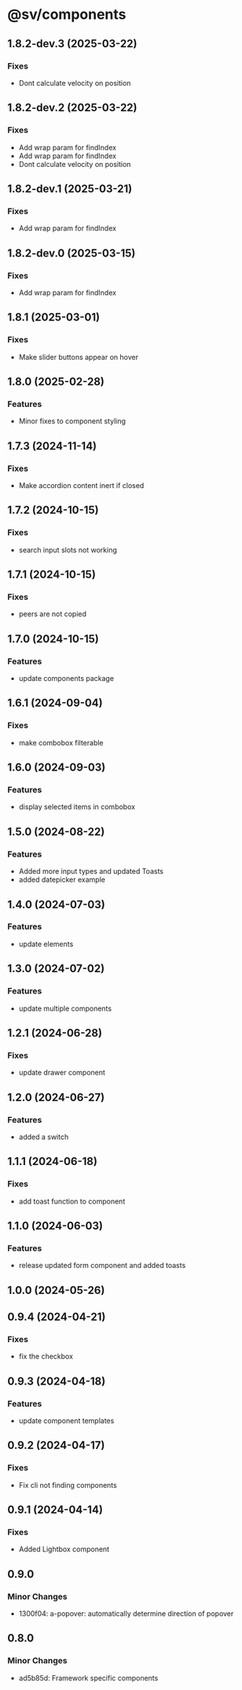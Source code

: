 # @sv/components

## 1.8.2-dev.3 (2025-03-22)

### Fixes

- Dont calculate velocity on position

## 1.8.2-dev.2 (2025-03-22)

### Fixes

- Add wrap param for findIndex
- Add wrap param for findIndex
- Dont calculate velocity on position

## 1.8.2-dev.1 (2025-03-21)

### Fixes

- Add wrap param for findIndex

## 1.8.2-dev.0 (2025-03-15)

### Fixes

- Add wrap param for findIndex

## 1.8.1 (2025-03-01)

### Fixes

- Make slider buttons appear on hover

## 1.8.0 (2025-02-28)

### Features

- Minor fixes to component styling

## 1.7.3 (2024-11-14)

### Fixes

- Make accordion content inert if closed

## 1.7.2 (2024-10-15)

### Fixes

- search input slots not working

## 1.7.1 (2024-10-15)

### Fixes

- peers are not copied

## 1.7.0 (2024-10-15)

### Features

- update components package

## 1.6.1 (2024-09-04)

### Fixes

- make combobox filterable

## 1.6.0 (2024-09-03)

### Features

- display selected items in combobox

## 1.5.0 (2024-08-22)

### Features

- Added more input types and updated Toasts
- added datepicker example

## 1.4.0 (2024-07-03)

### Features

- update elements

## 1.3.0 (2024-07-02)

### Features

- update multiple components

## 1.2.1 (2024-06-28)

### Fixes

- update drawer component

## 1.2.0 (2024-06-27)

### Features

- added a switch

## 1.1.1 (2024-06-18)

### Fixes

- add toast function to component

## 1.1.0 (2024-06-03)

### Features

- release updated form component and added toasts

## 1.0.0 (2024-05-26)

## 0.9.4 (2024-04-21)

### Fixes

- fix the checkbox

## 0.9.3 (2024-04-18)

### Features

- update component templates

## 0.9.2 (2024-04-17)

### Fixes

- Fix cli not finding components

## 0.9.1 (2024-04-14)

### Fixes

- Added Lightbox component

## 0.9.0

### Minor Changes

- 1300f04: a-popover: automatically determine direction of popover

## 0.8.0

### Minor Changes

- ad5b85d: Framework specific components
